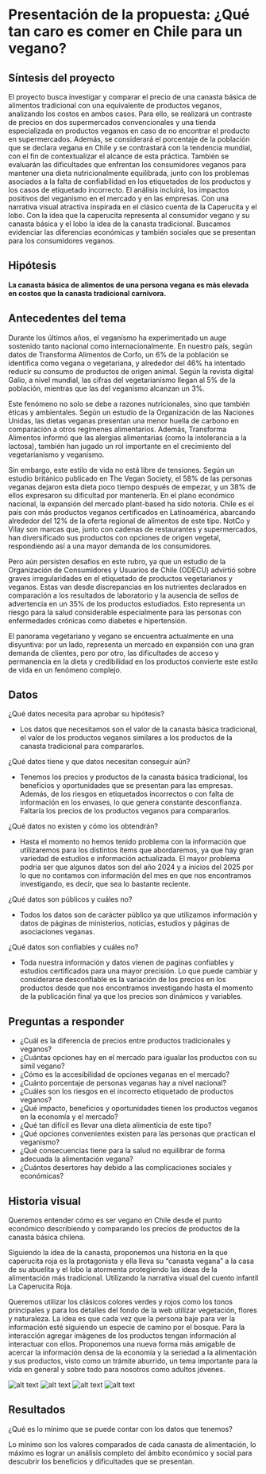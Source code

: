 # Presentación de la propuesta: ¿Qué tan caro es comer en Chile para un vegano?

## Síntesis del proyecto

El proyecto busca investigar y comparar el precio de una canasta básica de alimentos tradicional con una equivalente de productos veganos, analizando los costos en ambos casos. Para ello, se realizará un contraste de precios en dos supermercados convencionales y una tienda especializada en productos veganos en caso de no encontrar el producto en supermercados.
Además, se considerará el porcentaje de la población que se declara vegana en Chile y se contrastará con la tendencia mundial, con el fin de contextualizar el alcance de esta práctica. También se evaluarán las dificultades que enfrentan los consumidores veganos para mantener una dieta nutricionalmente equilibrada, junto con los problemas asociados a la falta de confiabilidad en los etiquetados de los productos y los casos de etiquetado incorrecto.
El análisis incluirá, los impactos positivos del veganismo en el mercado y en las empresas. Con una narrativa visual atractiva inspirada en el clásico cuenta de la Caperucita y el lobo. Con la idea que la caperucita representa al consumidor vegano y su canasta básica y el lobo la idea de la canasta tradicional. Buscamos evidenciar las diferencias económicas y también sociales que se presentan para los consumidores veganos.

## Hipótesis

**La canasta básica de alimentos de una persona vegana es más elevada en costos  que la canasta tradicional carnívora.**

## Antecedentes del tema

Durante los últimos años, el veganismo ha experimentado un auge sostenido tanto nacional como internacionalmente. En nuestro país, según datos de Transforma Alimentos de Corfo, un 6% de la población se identifica como vegana o vegetariana, y alrededor del 46% ha intentado reducir su consumo de productos de origen animal. Según la revista digital Galio, a nivel mundial, las cifras del vegetarianismo llegan al 5% de la población, mientras que las del veganismo alcanzan un 3%.

Este fenómeno no solo se debe a razones nutricionales, sino que también éticas y ambientales. Según un estudio de la Organización de las Naciones Unidas, las dietas veganas presentan una menor huella de carbono en comparación a otros regímenes alimentarios. Además, Transforma Alimentos informó que las alergias alimentarias (como la intolerancia a la lactosa), también han jugado un rol importante en el crecimiento del vegetarianismo y veganismo.

Sin embargo, este estilo de vida no está libre de tensiones. Según un estudio británico publicado en The Vegan Society, el 58% de las personas veganas dejaron esta dieta poco tiempo después de empezar, y un 38% de ellos expresaron su dificultad por mantenerla.
En el plano económico nacional, la expansión del mercado plant-based ha sido notoria. Chile es el país con más productos veganos certificados en Latinoamérica, abarcando alrededor del 12% de la oferta regional de alimentos de este tipo. NotCo y Vilay son marcas que, junto con cadenas de restaurantes y supermercados, han diversificado sus productos con opciones de origen vegetal, respondiendo así a una mayor demanda de los consumidores.

Pero aún persisten desafíos en este rubro, ya que un estudio de la Organización de Consumidores y Usuarios de Chile (ODECU) advirtió sobre graves irregularidades en el etiquetado de productos vegetarianos y veganos. Estas van desde discrepancias en los nutrientes declarados en comparación a los resultados de laboratorio y la ausencia de sellos de advertencia en un 35% de los productos estudiados. Esto representa un riesgo para la salud considerable especialmente para las personas con enfermedades crónicas como diabetes e hipertensión.

El panorama vegetariano y vegano se encuentra actualmente en una disyuntiva: por un lado, representa un mercado en expansión con una gran demanda de clientes, pero por otro, las dificultades de acceso y permanencia en la dieta y credibilidad en los productos convierte este estilo de vida en un fenómeno complejo.

## Datos

¿Qué datos necesita para aprobar su hipótesis? 
- Los datos que necesitamos son el valor de la canasta básica tradicional, el valor de los productos veganos similares a los productos de la canasta tradicional para compararlos. 

¿Qué datos tiene y que datos necesitan conseguir aún? 
- Tenemos los precios y productos de la canasta básica tradicional, los beneficios y oportunidades que se presentan para las empresas. Además, de los riesgos en etiquetados incorrectos o con falta de información en los envases, lo que genera constante desconfianza. Faltaría los precios de los productos veganos para compararlos.

¿Qué datos no existen y cómo los obtendrán? 
- Hasta el momento no hemos tenido problema con la información que utilizaremos para los distintos ítems que abordaremos, ya que hay gran variedad de estudios e información actualizada. El mayor problema podría ser que algunos datos son del año 2024 y a inicios del 2025 por lo que no contamos con información del mes en que nos encontramos investigando, es decir, que sea lo bastante reciente.

¿Qué datos son públicos y cuáles no? 
- Todos los datos son de carácter público ya que utilizamos información y datos de páginas de ministerios, noticias, estudios y páginas de asociaciones veganas.

¿Qué datos son confiables y cuáles no? 
- Toda nuestra información y datos vienen de paginas confiables y estudios certificados para una mayor precisión. Lo que puede cambiar y considerarse desconfiable es la variación de los precios en los productos desde que nos encontramos investigando hasta el momento de la publicación final ya que los precios son dinámicos y variables.

## Preguntas a responder

- ¿Cuál es la diferencia de precios entre productos tradicionales y veganos? 
- ¿Cuántas opciones hay en el mercado para igualar los productos con su símil vegano?
- ¿Cómo es la accesibilidad de opciones veganas en el mercado? 
- ¿Cuánto porcentaje de personas veganas hay a nivel nacional? 
- ¿Cuáles son los riesgos en el incorrecto etiquetado de productos veganos? 
- ¿Qué impacto, beneficios y oportunidades tienen los productos veganos en la economía y el mercado? 
- ¿Qué tan difícil es llevar una dieta alimenticia de este tipo? 
- ¿Qué opciones convenientes existen para las personas que practican el veganismo?
- ¿Qué consecuencias tiene para la salud no equilibrar de forma adecuada la alimentación vegana?
- ¿Cuántos desertores hay debido a las complicaciones sociales y económicas?

## Historia visual

Queremos entender cómo es ser vegano en Chile desde el punto económico describiendo y comparando los precios de productos de la canasta básica chilena.

Siguiendo la idea de la canasta, proponemos una historia en la que caperucita roja es la protagonista y ella lleva su “canasta vegana” a la casa de su abuelita y el lobo la atormenta protegiendo las ideas de la alimentación más tradicional. Utilizando la narrativa visual del cuento infantil La Caperucita Roja. 

Queremos utilizar los clásicos colores verdes y rojos como los tonos principales y para los detalles del fondo de la web utilizar vegetación, flores y naturaleza. La idea es que cada vez que la persona baje para ver la información esté siguiendo un especie de camino por el bosque. Para la interacción agregar imágenes de los productos tengan información al interactuar con ellos. Proponemos una nueva forma más amigable de acercar la información densa de la economía y la seriedad a la alimentación y sus productos, visto como un trámite aburrido, un tema importante para la vida en general y sobre todo para nosotros como adultos jóvenes. 

![alt text](assets/caperucita-2.png)
![alt text](assets/little-caperucita-roja.png)
![alt text](assets/los-osos-seran-ninos.png)
![alt text](assets/osos-datos.png)


## Resultados
¿Qué es lo mínimo que se puede contar con los datos que tenemos? 

Lo mínimo son los valores comparados de cada canasta de alimentación, lo máximo es lograr un análisis completo del ámbito económico y social para descubrir los beneficios y dificultades que se presentan.


